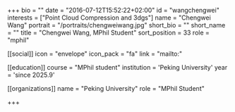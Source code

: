 +++
bio = ""
date = "2016-07-12T15:52:22+02:00"
id = "wangchengwei"
interests = ["Point Cloud Compression and 3dgs"]
name = "Chengwei Wang"
portrait = "/portraits/chengweiwang.jpg"
short_bio = ""
short_name = ""
title = "Chengwei Wang, MPhil Student"
sort_position = 33
role = "mphil"

[[social]]
    icon = "envelope"
    icon_pack = "fa"
    link = "mailto:"

[[education]]
    course = "MPhil student"
    institution = 'Peking University'
    year = 'since 2025.9'

[[organizations]]
    name = "Peking University"
    role = "MPhil Student"


+++

